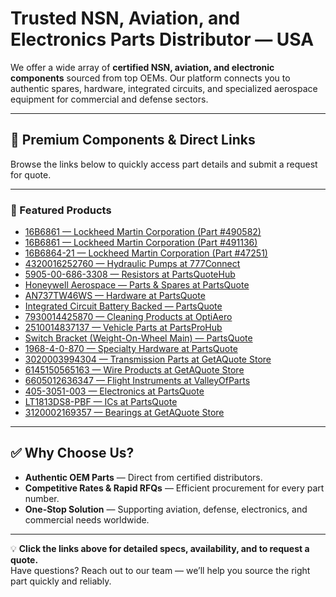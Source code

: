 # Trusted NSN, Aviation, and Electronics Parts Distributor — USA

We offer a wide array of **certified NSN, aviation, and electronic components** sourced from top OEMs. Our platform connects you to authentic spares, hardware, integrated circuits, and specialized aerospace equipment for commercial and defense sectors.

---

## 🔧 Premium Components & Direct Links

Browse the links below to quickly access part details and submit a request for quote.

---

### 📜 Featured Products
- [16B6861 — Lockheed Martin Corporation (Part #490582)](https://www.optiultra.com/data-21158/16b6861-lockheed-martin-corporation-490582.html)  
- [16B6861 — Lockheed Martin Corporation (Part #491136)](https://www.optiultra.com/data-21158/16b6861-lockheed-martin-corporation-491136.html)  
- [16B6864-21 — Lockheed Martin Corporation (Part #47251)](https://www.optiultra.com/data-21158/16b6864-21-lockheed-martin-corporation-47251.html)  
- [4320016252760 — Hydraulic Pumps at 777Connect](https://www.777connect.com/4320016252760.html)  
- [5905-00-686-3308 — Resistors at PartsQuoteHub](https://www.partsquotehub.org/5905-00-686-3308.html)  
- [Honeywell Aerospace — Parts & Spares at PartsQuote](https://www.partsquote.org/HONEYWELL-AEROSPACE.html)  
- [AN737TW46WS — Hardware at PartsQuote](https://www.partsquote.org/AN737TW46WS.html)  
- [Integrated Circuit Battery Backed — PartsQuote](https://www.partsquote.org/INTEGRATED-CIRCUIT-BATTERY-BACKED.html)  
- [7930014425870 — Cleaning Products at OptiAero](https://www.optiaero.com/7930014425870.html)  
- [2510014837137 — Vehicle Parts at PartsProHub](https://www.partsprohub.com/2510014837137.html)  
- [Switch Bracket (Weight-On-Wheel Main) — PartsQuote](https://www.partsquote.org/SWITCH-BRACKET-WEIGHT-ON-WHEEL-MAI.html)  
- [1968-4-0-870 — Specialty Hardware at PartsQuote](https://www.partsquote.org/1968-4-0-870.html)  
- [3020003994304 — Transmission Parts at GetAQuote Store](https://www.getaquote.store/3020003994304.html)  
- [6145150565163 — Wire Products at GetAQuote Store](https://www.getaquote.store/6145150565163.html)  
- [6605012636347 — Flight Instruments at ValleyOfParts](https://www.valleyofparts.com/6605012636347.html)  
- [405-3051-003 — Electronics at PartsQuote](https://www.partsquote.org/405-3051-003.html)  
- [LT1813DS8-PBF — ICs at PartsQuote](https://www.partsquote.org/LT1813DS8-PBF.html)  
- [3120002169357 — Bearings at GetAQuote Store](https://www.getaquote.store/3120002169357.html)  

---

## ✅ Why Choose Us?

- **Authentic OEM Parts** — Direct from certified distributors.  
- **Competitive Rates & Rapid RFQs** — Efficient procurement for every part number.  
- **One-Stop Solution** — Supporting aviation, defense, electronics, and commercial needs worldwide.

---

💡 **Click the links above for detailed specs, availability, and to request a quote.**  
Have questions? Reach out to our team — we’ll help you source the right part quickly and reliably.
